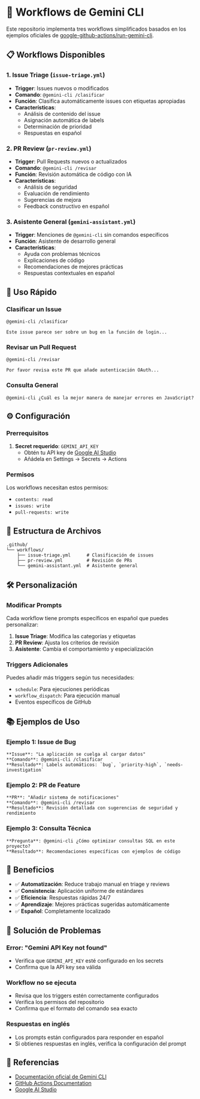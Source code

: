 # 🤖 Workflows de Gemini CLI

Este repositorio implementa tres workflows simplificados basados en los ejemplos oficiales de [google-github-actions/run-gemini-cli](https://github.com/google-github-actions/run-gemini-cli).

## 📋 Workflows Disponibles

### 1. **Issue Triage** (`issue-triage.yml`)

- **Trigger**: Issues nuevos o modificados
- **Comando**: `@gemini-cli /clasificar`
- **Función**: Clasifica automáticamente issues con etiquetas apropiadas
- **Características**:
  - Análisis de contenido del issue
  - Asignación automática de labels
  - Determinación de prioridad
  - Respuestas en español

### 2. **PR Review** (`pr-review.yml`)

- **Trigger**: Pull Requests nuevos o actualizados
- **Comando**: `@gemini-cli /revisar`
- **Función**: Revisión automática de código con IA
- **Características**:
  - Análisis de seguridad
  - Evaluación de rendimiento
  - Sugerencias de mejora
  - Feedback constructivo en español

### 3. **Asistente General** (`gemini-assistant.yml`)

- **Trigger**: Menciones de `@gemini-cli` sin comandos específicos
- **Función**: Asistente de desarrollo general
- **Características**:
  - Ayuda con problemas técnicos
  - Explicaciones de código
  - Recomendaciones de mejores prácticas
  - Respuestas contextuales en español

## 🚀 Uso Rápido

### Clasificar un Issue

```
@gemini-cli /clasificar

Este issue parece ser sobre un bug en la función de login...
```

### Revisar un Pull Request

```
@gemini-cli /revisar

Por favor revisa este PR que añade autenticación OAuth...
```

### Consulta General

```
@gemini-cli ¿Cuál es la mejor manera de manejar errores en JavaScript?
```

## ⚙️ Configuración

### Prerrequisitos

1. **Secret requerido**: `GEMINI_API_KEY`
   - Obtén tu API key de [Google AI Studio](https://aistudio.google.com/app/apikey)
   - Añádela en Settings → Secrets → Actions

### Permisos

Los workflows necesitan estos permisos:

- `contents: read`
- `issues: write`
- `pull-requests: write`

## 📁 Estructura de Archivos

```
.github/
└── workflows/
    ├── issue-triage.yml      # Clasificación de issues
    ├── pr-review.yml         # Revisión de PRs
    └── gemini-assistant.yml  # Asistente general
```

## 🛠️ Personalización

### Modificar Prompts

Cada workflow tiene prompts específicos en español que puedes personalizar:

1. **Issue Triage**: Modifica las categorías y etiquetas
2. **PR Review**: Ajusta los criterios de revisión
3. **Asistente**: Cambia el comportamiento y especialización

### Triggers Adicionales

Puedes añadir más triggers según tus necesidades:

- `schedule`: Para ejecuciones periódicas
- `workflow_dispatch`: Para ejecución manual
- Eventos específicos de GitHub

## 📚 Ejemplos de Uso

### Ejemplo 1: Issue de Bug

```
**Issue**: "La aplicación se cuelga al cargar datos"
**Comando**: @gemini-cli /clasificar
**Resultado**: Labels automáticos: `bug`, `priority-high`, `needs-investigation`
```

### Ejemplo 2: PR de Feature

```
**PR**: "Añadir sistema de notificaciones"
**Comando**: @gemini-cli /revisar
**Resultado**: Revisión detallada con sugerencias de seguridad y rendimiento
```

### Ejemplo 3: Consulta Técnica

```
**Pregunta**: @gemini-cli ¿Cómo optimizar consultas SQL en este proyecto?
**Resultado**: Recomendaciones específicas con ejemplos de código
```

## 🎯 Beneficios

- ✅ **Automatización**: Reduce trabajo manual en triage y reviews
- ✅ **Consistencia**: Aplicación uniforme de estándares
- ✅ **Eficiencia**: Respuestas rápidas 24/7
- ✅ **Aprendizaje**: Mejores prácticas sugeridas automáticamente
- ✅ **Español**: Completamente localizado

## 🔧 Solución de Problemas

### Error: "Gemini API Key not found"

- Verifica que `GEMINI_API_KEY` esté configurado en los secrets
- Confirma que la API key sea válida

### Workflow no se ejecuta

- Revisa que los triggers estén correctamente configurados
- Verifica los permisos del repositorio
- Confirma que el formato del comando sea exacto

### Respuestas en inglés

- Los prompts están configurados para responder en español
- Si obtienes respuestas en inglés, verifica la configuración del prompt

## 📖 Referencias

- [Documentación oficial de Gemini CLI](https://github.com/google-github-actions/run-gemini-cli)
- [GitHub Actions Documentation](https://docs.github.com/en/actions)
- [Google AI Studio](https://aistudio.google.com/)
